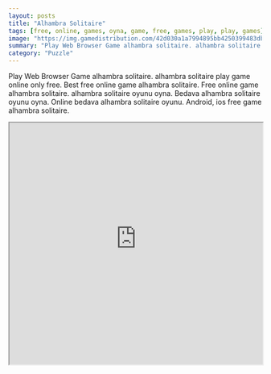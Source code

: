 ```yaml
---
layout: posts
title: "Alhambra Solitaire"
tags: [free, online, games, oyna, game, free, games, play, play, games]
image: "https://img.gamedistribution.com/42d030a1a7994895bb4250399483dbf7.jpg"
summary: "Play Web Browser Game alhambra solitaire. alhambra solitaire play game online only free. Best free online game alhambra solitaire. Free online game alhambra solitaire. alhambra solitaire oyunu oyna. Bedava alhambra solitaire oyunu oyna. Online bedava alhambra solitaire oyunu. Android, ios free game alhambra solitaire."
category: "Puzzle"
---
```


Play Web Browser Game alhambra solitaire. alhambra solitaire play game online only free. Best free online game alhambra solitaire. Free online game alhambra solitaire. alhambra solitaire oyunu oyna. Bedava alhambra solitaire oyunu oyna. Online bedava alhambra solitaire oyunu. Android, ios free game alhambra solitaire.

<iframe width="100%" height="480px;" src="https://html5.gamedistribution.com/42d030a1a7994895bb4250399483dbf7/"></iframe>